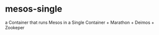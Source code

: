 mesos-single
============

a Container that runs Mesos in a Single Container + Marathon + Deimos + Zookeper
